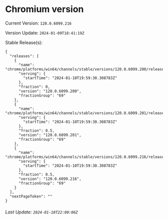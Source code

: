# Chromium version

Current Version: `120.0.6099.216`

Version Update: `2024-01-09T18:41:19Z`

Stable Release(s):
```
{
  "releases": [
    {
      "name": "chrome/platforms/win64/channels/stable/versions/120.0.6099.200/releases/1704916770",
      "serving": {
        "startTime": "2024-01-10T19:59:30.308783Z"
      },
      "fraction": 0,
      "version": "120.0.6099.200",
      "fractionGroup": "69"
    },
    {
      "name": "chrome/platforms/win64/channels/stable/versions/120.0.6099.201/releases/1704916770",
      "serving": {
        "startTime": "2024-01-10T19:59:30.308783Z"
      },
      "fraction": 0.5,
      "version": "120.0.6099.201",
      "fractionGroup": "69"
    },
    {
      "name": "chrome/platforms/win64/channels/stable/versions/120.0.6099.216/releases/1704916770",
      "serving": {
        "startTime": "2024-01-10T19:59:30.308783Z"
      },
      "fraction": 0.5,
      "version": "120.0.6099.216",
      "fractionGroup": "69"
    }
  ],
  "nextPageToken": ""
}
```

###### Last Update: `2024-01-10T22:00:06Z`
        
